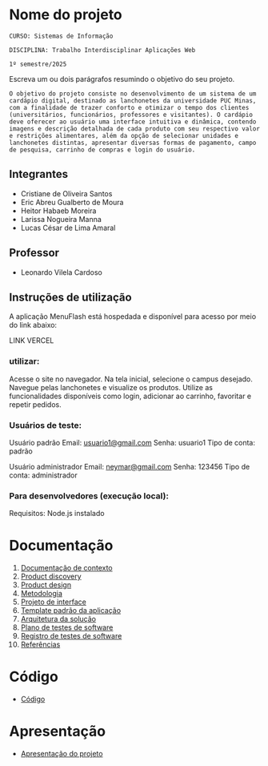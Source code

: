 # Nome do projeto

`CURSO: Sistemas de Informação`

`DISCIPLINA: Trabalho Interdisciplinar Aplicações Web`

`1º semestre/2025`

Escreva um ou dois parágrafos resumindo o objetivo do seu projeto.

    O objetivo do projeto consiste no desenvolvimento de um sistema de um cardápio digital, destinado as lanchonetes da universidade PUC Minas, com a finalidade de trazer conforto e otimizar o tempo dos clientes (universitários, funcionários, professores e visitantes). O cardápio deve oferecer ao usuário uma interface intuitiva e dinâmica, contendo imagens e descrição detalhada de cada produto com seu respectivo valor e restrições alimentares, além da opção de selecionar unidades e lanchonetes distintas, apresentar diversas formas de pagamento, campo de pesquisa, carrinho de compras e login do usuário. 


## Integrantes

* Cristiane de Oliveira Santos
* Eric Abreu Gualberto de Moura
* Heitor Habaeb Moreira
* Larissa Nogueira Manna
* Lucas César de Lima Amaral

## Professor

* Leonardo Vilela Cardoso

## Instruções de utilização

A aplicação MenuFlash está hospedada e disponível para acesso por meio do link abaixo:

LINK VERCEL

### utilizar:
Acesse o site no navegador.
Na tela inicial, selecione o campus desejado.
Navegue pelas lanchonetes e visualize os produtos.
Utilize as funcionalidades disponíveis como login, adicionar ao carrinho, favoritar e repetir pedidos.

### Usuários de teste:

Usuário padrão
Email: usuario1@gmail.com
Senha: usuario1
Tipo de conta: padrão

Usuário administrador
Email: neymar@gmail.com
Senha: 123456
Tipo de conta: administrador

### Para desenvolvedores (execução local):
Requisitos:
Node.js instalado

# Documentação

<ol>
<li><a href="docs/01-Contexto.md"> Documentação de contexto</a></li>
<li><a href="docs/02-Product-discovery.md"> Product discovery</a></li>
<li><a href="docs/03-Product-design.md"> Product design</a></li>
<li><a href="docs/04-Metodologia.md"> Metodologia</a></li>
<li><a href="docs/05-Projeto-interface.md"> Projeto de interface</a></li>
<li><a href="docs/06-Template-padrao.md"> Template padrão da aplicação</a></li>
<li><a href="docs/07-Arquitetura-solucao.md"> Arquitetura da solução</a></li>
<li><a href="docs/08-Plano-testes-software.md"> Plano de testes de software</a></li>
<li><a href="docs/09-Registro-testes-software.md"> Registro de testes de software</a></li>
<li><a href="docs/10-Referencias.md"> Referências</a></li>
</ol>

# Código

* <a href="src/README.md">Código</a>

# Apresentação

* <a href="presentation/README.md">Apresentação do projeto</a>
